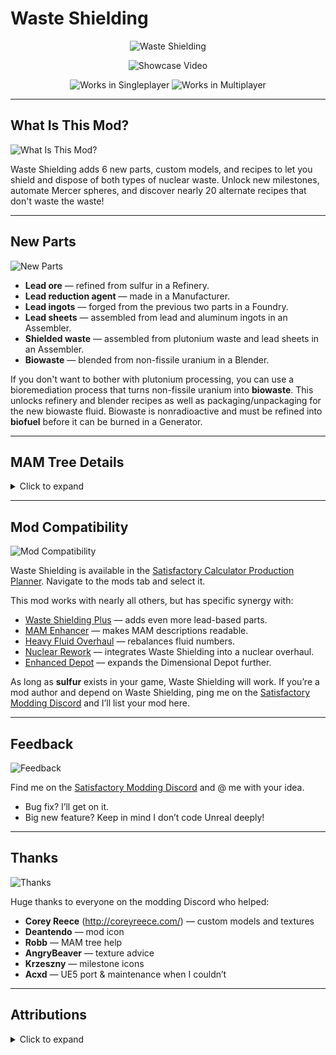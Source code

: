 # Waste Shielding

<p align="center">
  <img alt="Waste Shielding" src="https://i.imgur.com/Laq0LT3.png" />
</p>

<p align="center">
  <img alt="Showcase Video" src="https://i.imgur.com/YcLAOPA.mp4" />
</p>

<p align="center">
  <img alt="Works in Singleplayer" src="https://i.imgur.com/bVohleo.png" />
  <img alt="Works in Multiplayer" src="https://i.imgur.com/2ci8uEp.png" />
</p>

---

## What Is This Mod?

<img alt="What Is This Mod?" src="https://i.imgur.com/DurTbNL.png" />

Waste Shielding adds 6 new parts, custom models, and recipes to let you shield and dispose of both types of nuclear waste. Unlock new milestones, automate Mercer spheres, and discover nearly 20 alternate recipes that don't waste the waste!

---

## New Parts

<img alt="New Parts" src="https://i.imgur.com/NaFGrKX.png" />

- **Lead ore** — refined from sulfur in a Refinery.  
- **Lead reduction agent** — made in a Manufacturer.  
- **Lead ingots** — forged from the previous two parts in a Foundry.  
- **Lead sheets** — assembled from lead and aluminum ingots in an Assembler.  
- **Shielded waste** — assembled from plutonium waste and lead sheets in an Assembler.  
- **Biowaste** — blended from non-fissile uranium in a Blender.  

If you don't want to bother with plutonium processing, you can use a bioremediation process that turns non-fissile uranium into **biowaste**. This unlocks refinery and blender recipes as well as packaging/unpackaging for the new biowaste fluid. Biowaste is nonradioactive and must be refined into **biofuel** before it can be burned in a Generator.

---

## MAM Tree Details

<details>
<summary>Click to expand</summary>

<p align="center">
  <img alt="MAM Research" src="https://i.imgur.com/X0Bw7wO.png" />
</p>

The **Lead Utilization** research tree in the MAM is available after Lead Refinement is unlocked in the HUB. It contains twenty (20) nodes. Branches off the spine are alternate recipes, while the spine itself is alternates for the new parts.

**Highlights include:**
1. Alternate: Filtered Lead – extracts remaining lead from sulfuric acid runoff.  
2. Alternate: Lead Acid Battery – combines lead ore, sulfuric acid, and alumina solution.  
3. Alternate: Leadweight Quickwire – lead + caterium + water → quickwire.  
4. Alternate: Crystal Reduction Agent – coal + silica → reduction agent.  
5. Alternate: Remediated Turbofuel – reduction agent + biofuel → turbofuel.  
6. Alternate: Reduction Steel – reduction agent → steel ingots.  
7. Alternate: Sulfuric Ingot – sulfur + reduction agent → lead ingots.  
8. Alternate: Lead Wire – lead ingots → wire.  
9. Alternate: Lead Fluid Tank – lead ingots → fluid canisters.  
10. Alternate: Etched Lead Sheets – lead + nitric acid → sheets.  
11. Alternate: Heavy Lead Frame – lead sheets + modular frames.  
12. Alternate: Shielded Limiter – lead sheets + quickwire → AI limiters.  
13. Shielded Waste – lead sheets + plutonium waste → inert waste.  
14. Alternate: Shielded Biowaste – shield biowaste like reactor waste.  
15. Alternate: Efficient Waste Shielding – uranium + plutonium waste shielding.  
16. Quantum Breakthroughs – turn shielded waste into Mercer Spheres.  
17. Shielded Depot Expansion – expands the Dimensional Depot.  
18. Alternate: Encoded Cells – lead + copper powder + dark matter crystals → singularity cells.  
19. Synthetic Mercer Sphere – quantum encoding → Mercer Spheres.  
20. Mercer Matrices – Mercer Spheres → Alien Power Matrices.  

<p align="center">
  <img alt="Lead Utilization" src="https://i.imgur.com/WArLZpZ.png" />
  <br />
  <img src="https://i.imgur.com/ua0l3B2.png" />
</p>

</details>

---

## Mod Compatibility

<img alt="Mod Compatibility" src="https://i.imgur.com/rBc4gb2.png" />

Waste Shielding is available in the [Satisfactory Calculator Production Planner](https://satisfactory-calculator.com/en/planners/production). Navigate to the mods tab and select it.

This mod works with nearly all others, but has specific synergy with:

- [Waste Shielding Plus](https://ficsit.app/mod/WasteShieldingPlus) — adds even more lead-based parts.  
- [MAM Enhancer](https://ficsit.app/mod/MAMTips) — makes MAM descriptions readable.  
- [Heavy Fluid Overhaul](https://ficsit.app/mod/HeavyFluids) — rebalances fluid numbers.  
- [Nuclear Rework](https://ficsit.app/mod/NuclearRework) — integrates Waste Shielding into a nuclear overhaul.  
- [Enhanced Depot](https://ficsit.app/mod/EnhancedDepot) — expands the Dimensional Depot further.  

As long as **sulfur** exists in your game, Waste Shielding will work. If you’re a mod author and depend on Waste Shielding, ping me on the [Satisfactory Modding Discord](https://discord.gg/xkVJ73E) and I’ll list your mod here.

---

## Feedback

<img alt="Feedback" src="https://i.imgur.com/96VRwvK.png" />

Find me on the [Satisfactory Modding Discord](https://discord.gg/xkVJ73E) and @ me with your idea.  
- Bug fix? I’ll get on it.  
- Big new feature? Keep in mind I don’t code Unreal deeply!

---

## Thanks

<img alt="Thanks" src="https://i.imgur.com/IsQdIE7.png" />

Huge thanks to everyone on the modding Discord who helped:

- **Corey Reece** (http://coreyreece.com/) — custom models and textures  
- **Deantendo** — mod icon  
- **Robb** — MAM tree help  
- **AngryBeaver** — texture advice  
- **Krzeszny** — milestone icons  
- **Acxd** — UE5 port & maintenance when I couldn’t  

---

## Attributions

<details>
<summary>Click to expand</summary>

- Lead Reduction Agent and Lead Ingot modified from CSS base models.  
- All other models and textures by Corey Reece.  
- Icons from Noun Project (CC BY 3.0):  
  - Collider Slice by Caba Kosmotesto  
  - Gold Ingots by Ben Davis  
  - Radioactive Waste by Hassan Ali  
  - bio Icon by Turkhub  
- Lead Milestone Icon by Krzeszny.  

</details>
